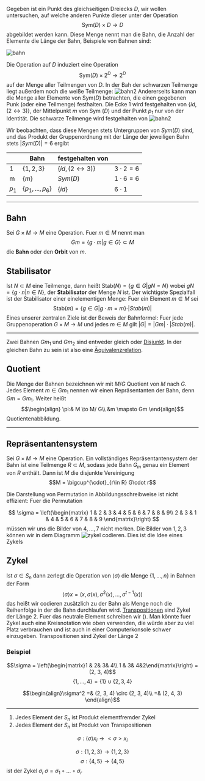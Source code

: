 
Gegeben ist ein Punkt des gleichseitigen Dreiecks $D$, wir wollen untersuchen, auf welche anderen Punkte dieser unter der Operation $$\text{Sym}(D) \times D \to D$$
abgebildet werden kann. Diese Menge nennt man die Bahn, die Anzahl der Elemente die Länge der Bahn, Beispiele von Bahnen sind:

![bahn](bahn.png)

Die Operation auf $D$ induziert eine Operation 
$$\text{Sym}(D) \times 2^D \to 2^D$$
auf der Menge aller Teilmengen von $D$. In der Bah der schwarzen Teilmenge liegt außerdem noch die weiße Teilmenge: 
![bahn2](bahn2.png)
Andererseits kann man die Menge aller Elemente von Sym($D$) betrachten, die einen gegebenen Punk (oder eine Teilmenge) festhalten. Die Ecke 1 wird festgehalten von $\{id, (2 \leftrightarrow 3)\}$, der Mittelpunkt $m$ von Sym ($D$) und der Punkt $p_1$ nur von der Identität. Die schwarze Teilmenge wird festgehalten von
![bahn2](bahn2.png)

Wir beobachten, dass diese Mengen stets Untergruppen von $Sym(D)$ sind, und das Produkt der Gruppenordnung mit der Länge der jeweiligen Bahn stets $|Sym(D)| = 6$ ergibt

| |Bahn|festgehalten von| |
|-|----|-----------------|-|
|1| $\{1, 2, 3\}$|$\{id, (2 \leftrightarrow 3)\}$|$3\cdot 2 = 6$|
|m|$\{m\}$| $Sym(D)$|$1\cdot 6 = 6$|
|$p_1$|$\{p_1,..., p_6\}$|$\{id\}$|$6\cdot 1$|

---
## Bahn
Sei $G\times M \to M$ eine Operation. Fuer $m \in M$ nennt man
$$Gm = \{g \cdot m|g\in G\}\subset M$$
die __Bahn__ oder den __Orbit__ von $m$.

## Stabilisator
Ist $N\subset M$ eine Teilmenge, dann heißt
$\text{Stab}(N) = \{g \in G|gN = N\}$ wobei $gN = \{g \cdot n|n\in N\}$, der __Stabilisator__ der Menge $N$ ist. Der wichtigste Spezialfall ist der Stabilisator einer einelementigen Menge: Fuer ein Element $m \in M$ sei
$$\text{Stab}(m) = \{g \in G | g\cdot m = m\} \cdot |Stab(m)|$$
Eines unserer zentralen Ziele ist der Beweis der Bahnformel:
Fuer jede Gruppenoperation $G\times M \to M$ und jedes $m\in M$ gilt
$|G| = |Gm| \cdot |Stab(m)|$.

---

Zwei Bahnen $Gm_1$ und $Gm_2$ sind entweder gleich oder [Disjunkt](Disjunkt.md). In der gleichen Bahn zu sein ist also eine [Äquivalenzrelation](Äquivalenzrelationen.md).

## Quotient
Die Menge der Bahnen bezeichnen wir mit $M/ G$ Quotient von $M$ nach $G$. Jedes Element $m\in Gm_1$ nennen wir einen Repräsentanten der Bahn, denn $Gm = Gm_1$. Weiter heißt
$$\begin{align}
\pi:& M \to M/ G\\
&m \mapsto Gm
\end{align}$$
Quotientenabbildung.

---

## Repräsentantensystem
Sei $G\times M \to M$ eine Operation. Ein vollständiges Repräsentantensystem der Bahn ist eine Teilmenge $R\subset M$, sodass jede Bahn $G_m$ genau ein Element von $R$ enthält.
Dann ist $M$ die disjunkte Vereinigung
$$M = \bigcup^{\cdot}_{r\in R} G\cdot r$$

Die Darstellung von Permutation in Abbildungsschreibweise ist nicht effizient: Fuer die Permutation 

$$
\sigma = \left(\begin{matrix}
1 & 2 & 3 & 4 & 5 & 6 & 7 & 8 & 9\\
2 & 3 & 1 & 4 & 5 & 6 & 7 & 8 & 9
\end{matrix}\right)
$$
müssen wir uns die Bilder von $4, ..., 7$ nicht merken. Die Bilder von $1, 2, 3$ können wir in dem Diagramm 
![zykel](zykel.png)
codieren. Dies ist die Idee eines Zykels

## Zykel

Ist $\sigma \in S_n$ dann zerlegt die Operation von $\langle \sigma \rangle$ die Menge $\{1, ..., n\}$ in Bahnen der Form 
$$\langle \sigma\rangle x = (x, \sigma(x), \sigma^{2}(x), ..., \sigma^{t-1}(x))$$
das heißt wir codieren zusätzlich zu der Bahn als Menge noch die Reihenfolge in der die Bahn durchlaufen wird. [Transpositionen](Gruppe.md#Transposition) sind Zykel der  Länge $2$. Fuer das neutrale Element schreiben wir $()$. Man könnte fuer Zykel auch eine Kreisnotation wie oben verwenden, die würde aber zu viel Platz verbrauchen und ist auch in einer Computerkonsole schwer einzugeben.
Transpositionen sind Zykel der Länge 2

### Beispiel

$$\sigma = \left(\begin{matrix}1 & 2& 3& 4\\ 1 & 3& 4&2\end{matrix}\right) = (2, 3, 4)$$
$$\{1, ..., 4\} = \{1\} \cup \{2, 3, 4\}$$

$$\begin{align}\sigma^2 =& (2, 3, 4) \circ (2, 3, 4)\\
=& (2, 4, 3)
\end{align}$$

---

1. Jedes Element der $S_n$ ist Produkt elementfremder Zykel
2. Jedes Element der $S_n$ ist Produkt von Transpositionen

$$\sigma: \langle\sigma\rangle x_i \to <\sigma> x_i$$

$$\sigma: \{1, 2, 3\} \to \{1, 2, 3\}$$
$$\sigma: \{4, 5\} \to \{4, 5\}$$
ist der Zykel $\sigma_i$
$\sigma = \sigma_1 \circ ... \circ \sigma_r$
